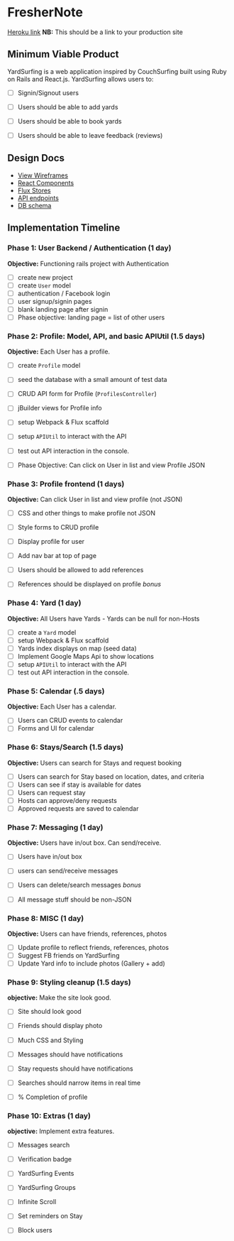 # FresherNote

[Heroku link][heroku] **NB:** This should be a link to your production site

[heroku]: http://www.herokuapp.com

## Minimum Viable Product

<!-- FresherNote is a web application inspired by Evernote built using Ruby on Rails
and React.js. FresherNote allows users to: -->

YardSurfing is a web application inspired by CouchSurfing built using Ruby on
Rails and React.js. YardSurfing allows users to:
- [ ] Signin/Signout users
- [ ] Users should be able to add yards
- [ ] Users should be able to book yards
- [ ] Users should be able to leave feedback (reviews)


<!-- This is a Markdown checklist. Use it to keep track of your
progress. Put an x between the brackets for a checkmark: [x] -->


## Design Docs
* [View Wireframes][views]
* [React Components][components]
* [Flux Stores][stores]
* [API endpoints][api-endpoints]
* [DB schema][schema]

[views]: ./docs/views.md
[components]: ./docs/components.md
[stores]: ./docs/stores.md
[api-endpoints]: ./docs/api-endpoints.md
[schema]: ./docs/schema.md

## Implementation Timeline

### Phase 1: User Backend / Authentication (1 day)

**Objective:** Functioning rails project with Authentication

- [ ] create new project
- [ ] create `User` model
- [ ] authentication / Facebook login
- [ ] user signup/signin pages
- [ ] blank landing page after signin
- [ ] Phase objective: landing page = list of other users

### Phase 2: Profile: Model, API, and basic APIUtil (1.5 days)

**Objective:** Each User has a profile.

- [ ] create `Profile` model
- [ ] seed the database with a small amount of test data
- [ ] CRUD API form for Profile (`ProfilesController`)
- [ ] jBuilder views for Profile info
- [ ] setup Webpack & Flux scaffold
- [ ] setup `APIUtil` to interact with the API
- [ ] test out API interaction in the console.
- [ ] Phase Objective: Can click on User in list and view Profile JSON


### Phase 3: Profile frontend (1 days)

**Objective:** Can click User in list and view profile (not JSON)

- [ ] CSS and other things to make profile not JSON
- [ ] Style forms to CRUD profile
- [ ] Display profile for user
- [ ] Add nav bar at top of page
- [ ] Users should be allowed to add references
- [ ] References should be displayed on profile *bonus*


### Phase 4: Yard (1 day)

**Objective:** All Users have Yards - Yards can be null for non-Hosts

- [ ] create a `Yard` model
- [ ] setup Webpack & Flux scaffold
- [ ] Yards index displays on map (seed data)
- [ ] Implement Google Maps Api to show locations
- [ ] setup `APIUtil` to interact with the API
- [ ] test out API interaction in the console.

### Phase 5: Calendar (.5 days)

**Objective:** Each User has a calendar.

- [ ] Users can CRUD events to calendar
- [ ] Forms and UI for calendar

### Phase 6: Stays/Search (1.5 days)

**Objective:** Users can search for Stays and request booking

- [ ] Users can search for Stay based on location, dates, and criteria
- [ ] Users can see if stay is available for dates
- [ ] Users can request stay
- [ ] Hosts can approve/deny requests
- [ ] Approved requests are saved to calendar

### Phase 7: Messaging (1 day)

**Objective:** Users have in/out box. Can send/receive.

- [ ] Users have in/out box
- [ ] users can send/receive messages
- [ ] Users can delete/search messages *bonus*
- [ ] All message stuff should be non-JSON


### Phase 8: MISC (1 day)

**Objective:** Users can have friends, references, photos

- [ ] Update profile to reflect friends, references, photos
- [ ] Suggest FB friends on YardSurfing
- [ ] Update Yard info to include photos (Gallery + add)

### Phase 9: Styling cleanup (1.5 days)

**objective:** Make the site look good.

- [ ] Site should look good
- [ ] Friends should display photo
- [ ] Much CSS and Styling
- [ ] Messages should have notifications
- [ ] Stay requests should have notifications
- [ ] Searches should narrow items in real time
- [ ] % Completion of profile


### Phase 10: Extras (1 day)

**objective:** Implement extra features.

- [ ] Messages search
- [ ] Verification badge
- [ ] YardSurfing Events
- [ ] YardSurfing Groups
- [ ] Infinite Scroll
- [ ] Set reminders on Stay
- [ ] Block users


[phase-one]: ./docs/phases/phase1.md
[phase-two]: ./docs/phases/phase2.md
[phase-three]: ./docs/phases/phase3.md
[phase-four]: ./docs/phases/phase4.md
[phase-five]: ./docs/phases/phase5.md

